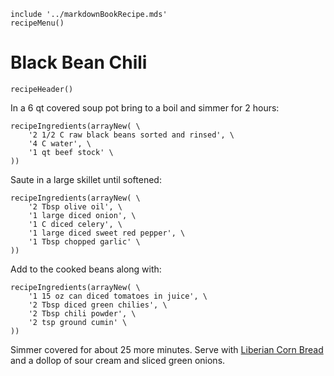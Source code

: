 ~~~ markdown-script
include '../markdownBookRecipe.mds'
recipeMenu()
~~~

# Black Bean Chili

~~~ markdown-script
recipeHeader()
~~~

In a 6 qt covered soup pot bring to a boil and simmer for 2 hours:

~~~ markdown-script
recipeIngredients(arrayNew( \
    '2 1/2 C raw black beans sorted and rinsed', \
    '4 C water', \
    '1 qt beef stock' \
))
~~~

Saute in a large skillet until softened:

~~~ markdown-script
recipeIngredients(arrayNew( \
    '2 Tbsp olive oil', \
    '1 large diced onion', \
    '1 C diced celery', \
    '1 large diced sweet red pepper', \
    '1 Tbsp chopped garlic' \
))
~~~

Add to the cooked beans along with:

~~~ markdown-script
recipeIngredients(arrayNew( \
    '1 15 oz can diced tomatoes in juice', \
    '2 Tbsp diced green chilies', \
    '2 Tbsp chili powder', \
    '2 tsp ground cumin' \
))
~~~

Simmer covered for about 25 more minutes. Serve with
[Liberian Corn Bread](#url=AfricanCornbread.md&var.vCategory='Breads')
and a dollop of sour cream and sliced green onions.
